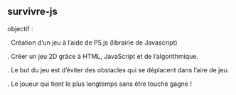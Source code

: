 ## survivre-js

objectif :

. Création d’un jeu à l’aide de P5.js (librairie de Javascript)

. Créer un jeu 2D grâce à HTML, JavaScript et de l’algorithmique.

. Le but du jeu est d’éviter des obstacles qui se déplacent dans l’aire de jeu. 

. Le joueur qui tient le plus longtemps sans être touché gagne ! 
